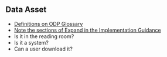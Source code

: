 

## Data Asset

* [Definitions on ODP Glossary](http://project-open-data.github.io/glossary/)
* [Note the sections of Expand in the Implementation Guidance](http://project-open-data.github.io/implementation-guide/)
* Is it in the reading room?
* Is it a system?
* Can a user download it?  



